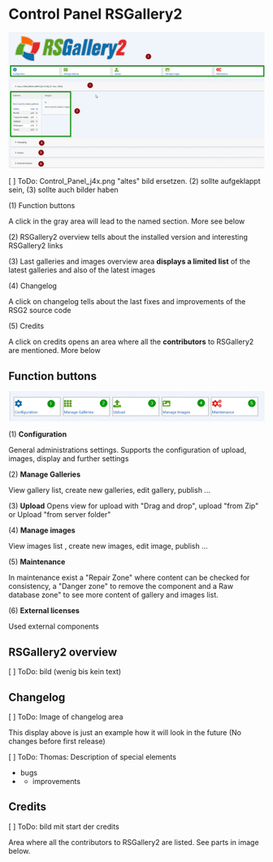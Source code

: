 # Control Panel RSGallery2

![controlpanelRSgall](Control_Panel_j4x.png)

[ ] ToDo: Control_Panel_j4x.png "altes" bild ersetzen. (2) sollte aufgeklappt sein, (3) sollte auch bilder haben

(1) Function buttons

A click in the gray area will lead to the named section. More see below

(2) RSGallery2 overview tells about the installed version and interesting RSGallery2 links

(3) Last galleries and images overview area **displays a limited list** of the latest galleries and also of the latest images

(4) Changelog

A click on changelog tells about the last fixes and improvements of the RSG2 source code

(5) Credits

A click on credits opens an area where all the **contributors** to RSGallery2 are mentioned. More below

## Function buttons

![Function buttons](function_buttons.png)

(1) **Configuration**

General administrations settings. Supports the configuration of upload, images, display and further settings

(2) **Manage Galleries**

View gallery list, create new galleries, edit gallery, publish ...

(3) **Upload** Opens view for upload with "Drag and drop", upload "from Zip" or Upload "from server folder"

(4) **Manage images**

View images list , create new images, edit image, publish ...

(5) **Maintenance**

In maintenance exist a "Repair Zone" where content can be checked for consistency, a "Danger zone" to remove the component and a Raw database zone" to see more content of gallery and images list.

(6) **External licenses**

Used external components

## RSGallery2 overview

[ ] ToDo: bild (wenig bis kein text)

## Changelog

[ ] ToDo: Image of changelog area

This display above is just an example how it will look in the future (No changes before first release)

[ ] ToDo: Thomas: Description of special elements

- bugs
- - improvements

## Credits

[ ] ToDo: bild mit start der credits

Area where all the contributors to RSGallery2 are listed. See parts in image below.
